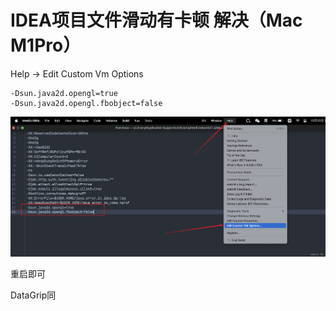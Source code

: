 # IDEA项目文件滑动有卡顿 解决（Mac M1Pro）

Help -> Edit Custom Vm Options

```
-Dsun.java2d.opengl=true
-Dsun.java2d.opengl.fbobject=false
```

![6b844b51c9d5dc320dcd3f721884f7a1.png](../Image/6b844b51c9d5dc320dcd3f721884f7a1.png)

重启即可

DataGrip同